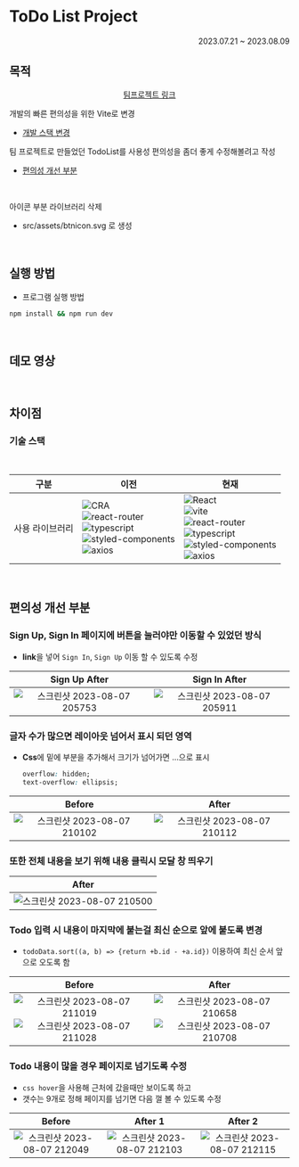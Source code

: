 # ToDo List Project
<div align="right">2023.07.21 ~ 2023.08.09</div>

## 목적

<div align="center">  

[팀프로젝트 링크](https://github.com/wanted-pre-onboarding-11th-14team/pre-onboarding-11th-1-14) 

</div>

개발의 빠른 편의성을 위한 Vite로 변경
- [개발 스택 변경](#기술-스택)

팀 프로젝트로 만들었던 TodoList를 사용성 편의성을 좀더 좋게 수정해볼려고 작성   
- [편의성 개선 부분](#편의성-개선-부분)   

<br>

아이콘 부분 라이브러리 삭제   
- src/assets/btnicon.svg 로 생성 

<br>

## 실행 방법
- 프로그램 실행 방법
```bash
npm install && npm run dev
```

<br>

## 데모 영상

<br>

## 차이점
### 기술 스택
<br>

| 구분 | 이전 | 현재 |   
|:---:|---|---|   
|사용 라이브러리|![CRA](https://img.shields.io/badge/Create--React--App-5.0.1-20232A?logo=react&logoColor=%2309D3AC)<br>![react-router](https://img.shields.io/badge/react--router-6.14.1-CA4245?logo=reactRouter)<br>![typescript](https://img.shields.io/badge/typescript-4.9.5-007ACC?logo=typescript)<br>![styled-components](https://img.shields.io/badge/styled--components-6.0.1-28A745)<br>![axios](https://img.shields.io/badge/axios-1.4.0-%23671DDF?logo=axios&logoColor=%23671DDF)|![React](https://img.shields.io/badge/react-18.2.0-20232A?logo=react)<br>![vite](https://img.shields.io/badge/vite-4.4.0-B73BFE?logo=vite)<br>![react-router](https://img.shields.io/badge/react--router-6.14.2-CA4245?logo=reactRouter)<br>![typescript](https://img.shields.io/badge/typescript-5.0.2-007ACC?logo=typescript)<br>![styled-components](https://img.shields.io/badge/styled--components-6.0.4-28A745?logo=styled-components&logoColor=28A745)<br>![axios](https://img.shields.io/badge/axios-1.4.0-%23671DDF?logo=axios&logoColor=%23671DDF)|

<br>

## 편의성 개선 부분
### Sign Up, Sign In 페이지에 버튼을 눌러야만 이동할 수 있었던 방식
- **link**을 넣어 `Sign In`, `Sign Up` 이동 할 수 있도록 수정

|Sign Up After|Sign In After|
|:---:|:---:|
|![스크린샷 2023-08-07 205753](https://github.com/codingjwp/mindpalace/assets/113403155/c4e5f187-3323-4d41-a126-6f742f78d4d5)|![스크린샷 2023-08-07 205911](https://github.com/codingjwp/mindpalace/assets/113403155/1fc7f9ae-7cff-435b-832d-585973a6aca8)|

### 글자 수가 많으면 레이아웃 넘어서 표시 되던 영역
- **Css**에 밑에 부분을 추가해서 크기가 넘어가면 ...으로 표시
  ```CSS
  overflow: hidden;
  text-overflow: ellipsis;
  ```
|Before|After|
|:---:|:---:|
|![스크린샷 2023-08-07 210102](https://github.com/codingjwp/mindpalace/assets/113403155/c1b08523-46de-47b4-90bf-14a70fbaad07)|![스크린샷 2023-08-07 210112](https://github.com/codingjwp/mindpalace/assets/113403155/a600d9c2-98db-419f-ba9d-2fe91cdc0238)|

### 또한 전체 내용을 보기 위해 내용 클릭시 모달 창 띄우기
|After|
|:---:|
|![스크린샷 2023-08-07 210500](https://github.com/codingjwp/mindpalace/assets/113403155/ccb72062-d2b0-4171-b313-84352420a609)|

### Todo 입력 시 내용이 마지막에 붙는걸 최신 순으로 앞에 붙도록 변경
- `todoData.sort((a, b) => {return +b.id - +a.id})` 이용하여 최신 순서 앞으로 오도록 함

|Before|After|
|:---:|:---:|
|![스크린샷 2023-08-07 211019](https://github.com/codingjwp/mindpalace/assets/113403155/31f372d6-b3d0-4252-8da5-b6176ef691ac)<br>![스크린샷 2023-08-07 211028](https://github.com/codingjwp/mindpalace/assets/113403155/cb2a4345-7453-4649-9daa-b6a4c3a710c1)|![스크린샷 2023-08-07 210658](https://github.com/codingjwp/mindpalace/assets/113403155/981c12d1-34c2-4ffc-abd8-97a313ee1e7f)<br>![스크린샷 2023-08-07 210708](https://github.com/codingjwp/mindpalace/assets/113403155/3f7315d3-5c61-4dba-bffd-422af1959848)|


### Todo 내용이 많을 경우 페이지로 넘기도록 수정
- `css hover`을 사용해 근처에 갔을때만 보이도록 하고
- 갯수는 9개로 정해 페이지를 넘기면 다음 껄 볼 수 있도록 수정

|Before|After 1|After 2|
|:---:|:---:|:---:|
|![스크린샷 2023-08-07 212049](https://github.com/codingjwp/mindpalace/assets/113403155/f8d68904-18d1-48fa-ae7d-8d46e6be82da)|![스크린샷 2023-08-07 212103](https://github.com/codingjwp/mindpalace/assets/113403155/626ae292-58d9-428f-9aa9-486c0c5d3d9b)|![스크린샷 2023-08-07 212115](https://github.com/codingjwp/mindpalace/assets/113403155/bdba603c-e766-47db-ae45-5403ad7dc90b)|


